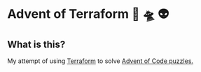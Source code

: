 # Advent of Terraform 🎄 🛸 👽

## What is this?
My attempt of using [Terraform](https://www.terraform.io/) to solve [Advent of Code puzzles.](https://adventofcode.com)
